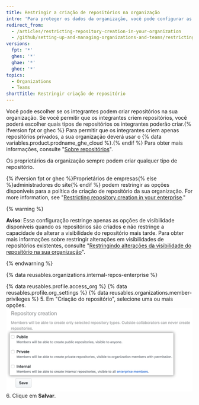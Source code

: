 ```yaml
---
title: Restringir a criação de repositórios na organização
intro: 'Para proteger os dados da organização, você pode configurar as permissões de criação de repositórios na organização.'
redirect_from:
  - /articles/restricting-repository-creation-in-your-organization
  - /github/setting-up-and-managing-organizations-and-teams/restricting-repository-creation-in-your-organization
versions:
  fpt: '*'
  ghes: '*'
  ghae: '*'
  ghec: '*'
topics:
  - Organizations
  - Teams
shortTitle: Restringir criação de repositório
---
```


Você pode escolher se os integrantes podem criar repositórios na sua organização. Se você permitir que os integrantes criem repositórios, você poderá escolher quais tipos de repositórios os integrantes poderão criar.{% ifversion fpt or ghec %} Para permitir que os integrantes criem apenas repositórios privados, a sua organização deverá usar o {% data variables.product.prodname_ghe_cloud %}.{% endif %} Para obter mais informações, consulte "[Sobre repositórios](/repositories/creating-and-managing-repositories/about-repositories#about-repository-visibility)".

Os proprietários da organização sempre podem criar qualquer tipo de repositório.

{% ifversion fpt or ghec %}Proprietários de empresas{% else %}administradores do site{% endif %} podem restringir as opções disponíveis para a política de criação de repositório da sua organização. For more information, see "[Restricting repository creation in your enterprise](/admin/policies/enforcing-repository-management-policies-in-your-enterprise#setting-a-policy-for-repository-creation)."

{% warning %}

**Aviso**: Essa configuração restringe apenas as opções de visibilidade disponíveis quando os repositórios são criados e não restringe a capacidade de alterar a visibilidade do repositório mais tarde. Para obter mais informações sobre restringir alterações em visibilidades de repositórios existentes, consulte "[Restringindo alterações da visibilidade do repositório na sua organização](/organizations/managing-organization-settings/restricting-repository-visibility-changes-in-your-organization)".

{% endwarning %}

{% data reusables.organizations.internal-repos-enterprise %}

{% data reusables.profile.access_org %}
{% data reusables.profile.org_settings %}
{% data reusables.organizations.member-privileges %}
5. Em "Criação do repositório", selecione uma ou mais opções. ![Opções de criação de repositório](/assets/images/help/organizations/repo-creation-perms-radio-buttons.png)
6. Clique em **Salvar**.
